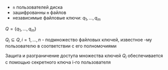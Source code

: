 - ```n``` пользователей диска
- зашифрованны ```m``` файлов
- независимые файловые ключи: $q_{1},…,q_{m}$

$Q=\left\{ q_{1},…,q_{m} \right\}$

$Q_{i}\subseteq Q , i=1,…,n$ - подмножество файловых ключей, известное -му пользователю в соответствии с его полномочиями

Защита и разграничение доступа множества ключей $Q_{i}$ обеспечивается с помощью секретного ключа i-го пользователя

